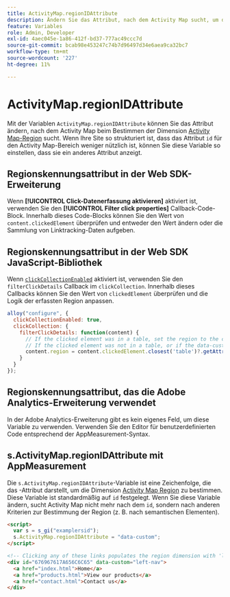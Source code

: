 ```yaml
---
title: ActivityMap.regionIDAttribute
description: Ändern Sie das Attribut, nach dem Activity Map sucht, um die Region zu bestimmen.
feature: Variables
role: Admin, Developer
exl-id: 4aec045e-1a86-412f-bd37-777ac49ccc7d
source-git-commit: bcab98e453247c74b7d96497d34e6aea9ca32bc7
workflow-type: tm+mt
source-wordcount: '227'
ht-degree: 11%

---
```


# ActivityMap.regionIDAttribute

Mit der Variablen `ActivityMap.regionIDAttribute` können Sie das Attribut ändern, nach dem Activity Map beim Bestimmen der Dimension [Activity Map-Region](/help/components/dimensions/activity-map-region.md) sucht. Wenn Ihre Site so strukturiert ist, dass das Attribut `id` für den Activity Map-Bereich weniger nützlich ist, können Sie diese Variable so einstellen, dass sie ein anderes Attribut anzeigt.

## Regionskennungsattribut in der Web SDK-Erweiterung

Wenn **[!UICONTROL Click-Datenerfassung aktivieren]** aktiviert ist, verwenden Sie den **[!UICONTROL Filter click properties]** Callback-Code-Block. Innerhalb dieses Code-Blocks können Sie den Wert von `content.clickedElement` überprüfen und entweder den Wert ändern oder die Sammlung von Linktracking-Daten aufgeben.

## Regionskennungsattribut in der Web SDK JavaScript-Bibliothek

Wenn [`clickCollectionEnabled`](https://experienceleague.adobe.com/de/docs/experience-platform/web-sdk/commands/configure/clickcollectionenabled) aktiviert ist, verwenden Sie den `filterClickDetails` Callback im `clickCollection`. Innerhalb dieses Callbacks können Sie den Wert von `clickedElement` überprüfen und die Logik der erfassten Region anpassen.

```js
alloy("configure", {
  clickCollectionEnabled: true,
  clickCollection: {
    filterClickDetails: function(content) {
      // If the clicked element was in a table, set the region to the contents of the data-custom attribute
      // If the clicked element was not in a table, or if the data-custom attribute doesn't exist, leave region as-is
      content.region = content.clickedElement.closest('table')?.getAttribute('data-custom') || content.region;
    }
  }
});
```

## Regionskennungsattribut, das die Adobe Analytics-Erweiterung verwendet

In der Adobe Analytics-Erweiterung gibt es kein eigenes Feld, um diese Variable zu verwenden. Verwenden Sie den Editor für benutzerdefinierten Code entsprechend der AppMeasurement-Syntax.

## s.ActivityMap.regionIDAttribute mit AppMeasurement

Die `s.ActivityMap.regionIDAttribute`-Variable ist eine Zeichenfolge, die das -Attribut darstellt, um die Dimension [Activity Map Region](/help/components/dimensions/activity-map-region.md) zu bestimmen. Diese Variable ist standardmäßig auf `id` festgelegt. Wenn Sie diese Variable ändern, sucht Activity Map nicht mehr nach dem `id`, sondern nach anderen Kriterien zur Bestimmung der Region (z. B. nach semantischen Elementen).

```html
<script>
  var s = s_gi("examplersid");
  s.ActivityMap.regionIDAttribute = "data-custom";
</script>

<!-- Clicking any of these links populates the region dimension with 'left-nav' -->
<div id="676967617A656C6C65" data-custom="left-nav">
  <a href="index.html">Home</a>
  <a href="products.html">View our products</a>
  <a href="contact.html">Contact us</a>
</div>
```
